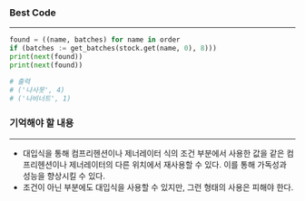 ### Best Code 
---
```python
found = ((name, batches) for name in order
if (batches := get_batches(stock.get(name, 0), 8)))
print(next(found))
print(next(found))

# 출력
# ('나사못', 4)
# ('나비너트', 1)

```


### 기억해야 할 내용
---
- 대입식을 통해 컴프리헨션이나 제너레이터 식의 조건 부분에서 사용한 값을 같은 컴프리헨션이나 제너레이터의 다른 위치에서 재사용할 수 있다. 이를 통해 가독성과 성능을 향상시킬 수 있다.
- 조건이 아닌 부분에도 대입식을 사용할 수 있지만, 그런 형태의 사용은 피해야 한다.